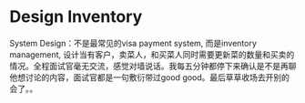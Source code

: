 # Design Inventory

System Design：不是最常见的visa payment system, 而是inventory management, 设计当有客户，卖菜人，和买菜人同时需要更新菜的数量和买卖的情况。全程面试官毫无交流，感觉对墙说话。我每五分钟都停下来确认是不是再聊他想讨论的内容，面试官都是一句敷衍带过good good。最后草草收场去开别的会了。。
